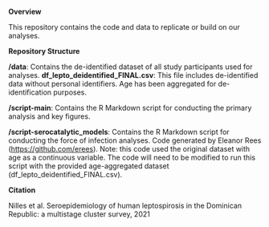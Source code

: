 **Overview**

This repository contains the code and data to replicate or build on our analyses.

**Repository Structure**

**/data**: Contains the de-identified dataset of all study participants used for analyses. **df_lepto_deidentified_FINAL.csv**: This file includes de-identified data without personal identifiers. Age has been aggregated for de-identification purposes.

**/script-main**: Contains the R Markdown script for conducting the primary analysis and key figures. 

**/script-serocatalytic_models**: Contains the R Markdown script for conducting the force of infection analyses. Code generated by Eleanor Rees (https://github.com/erees). Note: this code used the original dataset with age as a continuous variable. The code will need to be modified to run this script with the provided age-aggregated dataset (df_lepto_deidentified_FINAL.csv). 

**Citation**

Nilles et al. Seroepidemiology of human leptospirosis in the Dominican Republic: a multistage cluster survey, 2021

